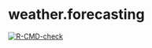 # weather.forecasting

<!-- badges: start -->
  [![R-CMD-check](https://github.com/Monmo538/weather.forecasting/actions/workflows/R-CMD-check.yaml/badge.svg)](https://github.com/Monmo538/weather.forecasting/actions/workflows/R-CMD-check.yaml)
  <!-- badges: end -->
